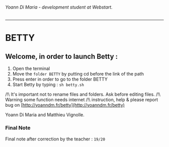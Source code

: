 ###### Yoann Di Maria - development student at Webstart.
---

# BETTY

## Welcome, in order to launch Betty :
1. Open the terminal
2. Move the `folder BETTY` by putting cd before the link of the path
3. Press enter in order to go to the folder BETTY
4. Start Betty by typing : `sh betty.sh`

/!\ It's important not to rename files and folders. Ask before editing files.
/!\ Warning some function needs internet
/!\ instruction, help & please report bug on [http://yoanndm.fr/betty](http://yoanndm.fr/betty)

Yoann Di Maria and Matthieu Vignolle.

### Final Note
Final note after correction by the teacher : `19/20`

